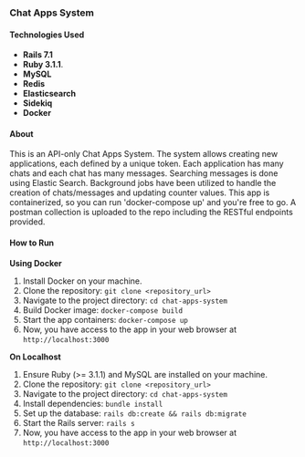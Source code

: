 ### Chat Apps System

#### Technologies Used
- **Rails 7.1**
- **Ruby 3.1.1**.
- **MySQL**
- **Redis**
- **Elasticsearch**
- **Sidekiq**
- **Docker**



#### About
This is an API-only Chat Apps System. The system allows creating new applications, each defined by a unique token. Each application has many chats and each chat has many messages. 
Searching messages is done using Elastic Search. 
Background jobs have been utilized to handle the creation of chats/messages and updating counter values.
This app is containerized, so you can run 'docker-compose up' and you're free to go.
A postman collection is uploaded to the repo including the RESTful endpoints provided.

#### How to Run

**Using Docker**
1. Install Docker on your machine.
2. Clone the repository: `git clone <repository_url>`
3. Navigate to the project directory: `cd chat-apps-system`
4. Build Docker image: `docker-compose build`
5. Start the app containers: `docker-compose up`
6. Now, you have access to the app in your web browser at `http://localhost:3000`

**On Localhost**
1. Ensure Ruby (>= 3.1.1) and MySQL are installed on your machine.
2. Clone the repository: `git clone <repository_url>`
3. Navigate to the project directory: `cd chat-apps-system`
4. Install dependencies: `bundle install`
5. Set up the database: `rails db:create && rails db:migrate`
6. Start the Rails server: `rails s`
6. Now, you have access to the app in your web browser at `http://localhost:3000`
